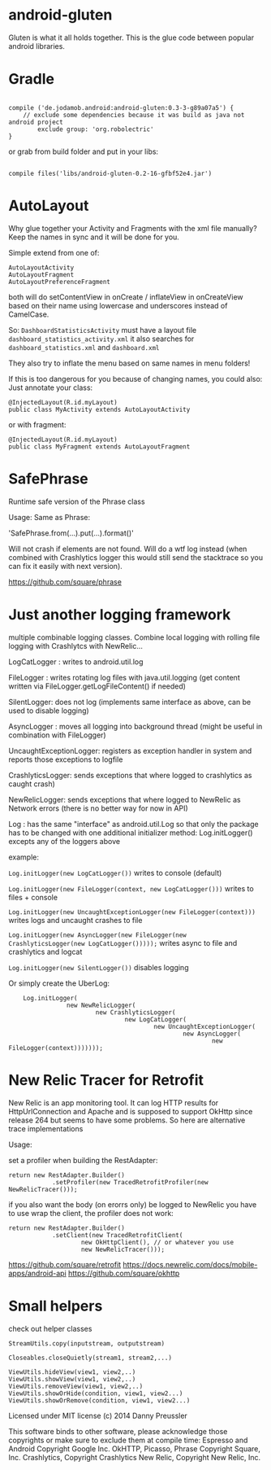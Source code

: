android-gluten
==============

Gluten is what it all holds together.
This is the glue code between popular android libraries. 


Gradle
======
```

compile ('de.jodamob.android:android-gluten:0.3-3-g89a07a5') {
    // exclude some dependencies because it was build as java not android project
        exclude group: 'org.robolectric'
}

```
or grab from build folder and put in your libs:

```

compile files('libs/android-gluten-0.2-16-gfbf52e4.jar')

```


AutoLayout
==========
Why glue together your Activity and Fragments with the xml file manually?
Keep the names in sync and it will be done for you.

Simple extend from one of:
```
AutoLayoutActivity
AutoLayoutFragment
AutoLayoutPreferenceFragment
```

both will do setContentView in onCreate / inflateView in onCreateView based on their name using
lowercase and underscores instead of CamelCase.

So:
`DashboardStatisticsActivity`
must have a layout file
`dashboard_statistics_activity.xml`
it also searches for
`dashboard_statistics.xml`
and
`dashboard.xml`

They also try to inflate the menu based on same names in menu folders!


If this is too dangerous for you because of changing names, you could also:
Just annotate your class:

```
@InjectedLayout(R.id.myLayout)
public class MyActivity extends AutoLayoutActivity
```

or with fragment:

```
@InjectedLayout(R.id.myLayout)
public class MyFragment extends AutoLayoutFragment
```


SafePhrase
==========
Runtime safe version of the Phrase class

Usage:
Same as Phrase:

'SafePhrase.from(...).put(...).format()'

Will not crash if elements are not found. Will do a wtf log instead (when combined with Crashlytics
logger this would still send the stacktrace so you can fix it easily with next version).


https://github.com/square/phrase


Just another logging framework
==============================
multiple combinable logging classes.
Combine local logging with rolling file logging with Crashlytcs with NewRelic...


LogCatLogger : writes to android.util.log

FileLogger : writes rotating log files with java.util.logging (get content written via FileLogger.getLogFileContent() if needed)

SilentLogger: does not log (implements same interface as above, can be used to disable logging)

AsyncLogger : moves all logging into background thread (might be useful in combination with FileLogger)

UncaughtExceptionLogger: registers as exception handler in system and reports those exceptions to logfile

CrashlyticsLogger: sends exceptions that where logged to crashlytics as caught crash)

NewRelicLogger: sends exceptions that where logged to NewRelic as Network errors (there is no better way for now in API)


Log : has the same "interface" as android.util.Log so that only the package has to be changed with one additional initializer method:
Log.initLogger() excepts any of the loggers above


example:

`Log.initLogger(new LogCatLogger())` writes to console (default)

`Log.initLogger(new FileLogger(context, new LogCatLogger()))` writes to files + console

`Log.initLogger(new UncaughtExceptionLogger(new FileLogger(context)))` writes logs and uncaught crashes to file

`Log.initLogger(new AsyncLogger(new FileLogger(new CrashlyticsLogger(new LogCatLogger()))));` writes async to file and crashlytics and logcat

`Log.initLogger(new SilentLogger())` disables logging

Or simply create the UberLog:

```
	Log.initLogger(
                new NewRelicLogger(
                        new CrashlyticsLogger(
                                new LogCatLogger(
                                        new UncaughtExceptionLogger(
                                                new AsyncLogger(
                                                        new FileLogger(context)))))));
``` 





New Relic Tracer for Retrofit
====================================
New Relic is an app monitoring tool. It can log HTTP results for HttpUrlConnection and Apache and is supposed to support OkHttp
 since release 264 but seems to have some problems. So here are alternative trace implementations


Usage:

set a profiler when building the RestAdapter:

```
return new RestAdapter.Builder()
            .setProfiler(new TracedRetrofitProfiler(new NewRelicTracer()));

```

if you also want the body (on erorrs only) be logged to NewRelic
you have to use wrap the client, the profiler does not work:

```
return new RestAdapter.Builder()
            .setClient(new TracedRetrofitClient(
                    new OkHttpClient(), // or whatever you use
                    new NewRelicTracer()));

```


https://github.com/square/retrofit
https://docs.newrelic.com/docs/mobile-apps/android-api
https://github.com/square/okhttp



Small helpers
====================================

check out helper classes
```
StreamUtils.copy(inputstream, outputstream)

Closeables.closeQuietly(stream1, stream2,...)

ViewUtils.hideView(view1, view2,..)
ViewUtils.showView(view1, view2,..)
ViewUtils.removeView(view1, view2,..)
ViewUtils.showOrHide(condition, view1, view2...)
ViewUtils.showOrRemove(condition, view1, view2...)
```



Licensed under MIT license
(c) 2014 Danny Preussler

This software binds to other software, please acknowledge those copyrights
or make sure to exclude them at compile time:
Espresso and Android Copyright Google Inc.
OkHTTP, Picasso, Phrase Copyright Square, Inc.
Crashlytics, Copyright Crashlytics
New Relic, Copyright New Relic, Inc.

